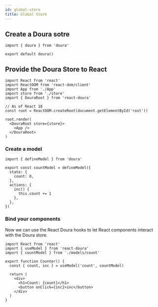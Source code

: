 ```yaml
---
id: global-store
title: Global Store
---
```


## Create a Doura sotre

```tsx title="store.ts"
import { doura } from 'doura'

export default doura()
```

## Provide the Doura Store to React

```tsx title="index.ts"
import React from 'react'
import ReactDOM from 'react-dom/client'
import App from './App'
import store from './store'
import { DouraRoot } from 'react-doura'

// As of React 18
const root = ReactDOM.createRoot(document.getElementById('root'))

root.render(
  <DouraRoot store={store}>
    <App />
  </DouraRoot>
)
```

### Create a model

```tsx title="models/count"
import { defineModel } from 'doura'

export const countModel = defineModel({
  state: {
    count: 0,
  },
  actions: {
    inc() {
      this.count += 1
    },
  },
})
```

### Bind your components

Now we can use the React Doura hooks to let React components interact with the Doura store.

```tsx title="componnets/Counter.tsx"
import React from 'react'
import { useModel } from 'react-doura'
import { countModel } from './models/count'

export function Counter() {
  const { count, inc } = useModel('count', countModel)

  return (
    <div>
      <h1>Count: {count}</h1>
      <button onClick={inc}>inc</button>
    </div>
  )
}
```
